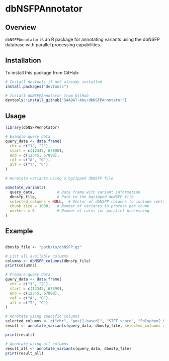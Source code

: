 # dbNSFPAnnotator

## Overview
`dbNSFPAnnotator` is an R package for annotating variants using the dbNSFP database with parallel processing capabilities.

## Installation
To install this package from GitHub:
```R
# Install devtools if not already installed
install.packages("devtools")

# Install dbNSFPAnnotator from GitHub
devtools::install_github("SAADAT-Abu/dbNSFPAnnotator")
```

## Usage

```R
library(dbNSFPAnnotator)

# Example query data
query_data <- data.frame(
  chr = c("1", "2"),
  start = c(12345, 67890),
  end = c(12345, 67890),
  ref = c("A", "G"),
  alt = c("T", "C")
)

# Annotate variants using a bgzipped dbNSFP file

annotate_variants(
  query_data,          # Data frame with variant information
  dbnsfp_file,         # Path to the bgzipped dbNSFP file
  selected_columns = NULL,  # Vector of dbNSFP columns to include (default: all)
  chunk_size = 1000,   # Number of variants to process per chunk
  workers = 6          # Number of cores for parallel processing
)

```

## Example

```R

dbnsfp_file <- "path/to/dbNSFP.gz"

# List all available columns
columns <- dbNSFP_columns(dbnsfp_file)
print(columns)

# Prepare query data
query_data <- data.frame(
  chr = c("1", "2"),
  start = c(12345, 67890),
  end = c(12345, 67890),
  ref = c("A", "G"),
  alt = c("T", "C")
)

# Annotate using specific columns
selected_columns <- c("chr", "pos(1-based)", "SIFT_score", "Polyphen2_HDIV_score")
result <- annotate_variants(query_data, dbnsfp_file, selected_columns = selected_columns)

print(result)

# Annotate using all columns
result_all <- annotate_variants(query_data, dbnsfp_file)
print(result_all)

```


